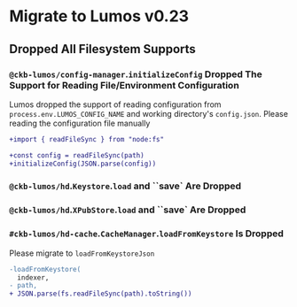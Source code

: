 # Migrate to Lumos v0.23

## Dropped All Filesystem Supports

### `@ckb-lumos/config-manager`.`initializeConfig` Dropped The Support for Reading File/Environment Configuration

Lumos dropped the support of reading configuration from `process.env.LUMOS_CONFIG_NAME` and working directory's `config.json`. Please reading the configuration file manually

```diff
+import { readFileSync } from "node:fs"

+const config = readFileSync(path)
+initializeConfig(JSON.parse(config))
```

### `@ckb-lumos/hd`.`Keystore`.`load` and ``save` Are Dropped

### `@ckb-lumos/hd`.`XPubStore`.`load` and ``save` Are Dropped

### `#ckb-lumos/hd-cache`.`CacheManager`.`loadFromKeystore` Is Dropped

Please migrate to `loadFromKeystoreJson`

```diff
-loadFromKeystore(
  indexer,
- path,
+ JSON.parse(fs.readFileSync(path).toString())
```
